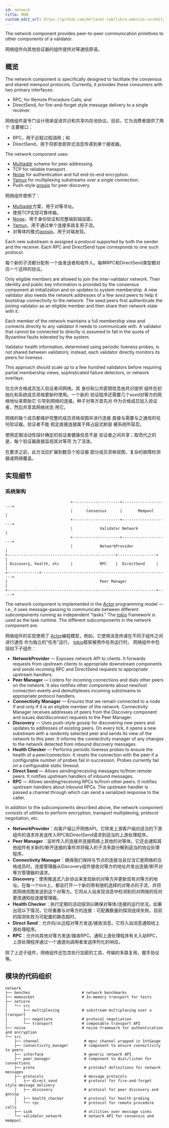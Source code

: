 ```yaml
---
id: network
title: 网络
custom_edit_url: https://github.com/deltanet-lab/libra-website-cn/edit/master/network/README.md
---
```



The network component provides peer-to-peer communication primitives to other
components of a validator.

网络组件向其他验证器的组件提供对等通信原语。

## 概览

The network component is specifically designed to facilitate the consensus and
shared mempool protocols. Currently, it provides these consumers with two
primary interfaces:
* RPC, for Remote Procedure Calls; and
* DirectSend, for fire-and-forget style message delivery to a single receiver.

网络组件是专门设计用来促进共识和共享内存池协议。目前，它为消费者提供了两个
主要接口：
* RPC，用于远程过程调用；和
* DirectSend，用于将即发即弃式消息传递到单个接收器。

The network component uses:
* [Multiaddr](https://multiformats.io/multiaddr/) scheme for peer addressing.
* TCP for reliable transport.
* [Noise](https://noiseprotocol.org/noise.html) for authentication and full
 end-to-end encryption.
* [Yamux](https://github.com/hashicorp/yamux/blob/master/spec.md) for
multiplexing substreams over a single connection.
* Push-style [gossip](https://en.wikipedia.org/wiki/Gossip_protocol) for peer
discovery.

网络组件使用了：
* [Multiaddr](https://multiformats.io/multiaddr/)方案，用于对等寻址。
* 使用TCP实现可靠传输。
* [Noise](https://noiseprotocol.org/noise.html)，用于身份验证和完整端到端加密。
* [Yamux](https://github.com/hashicorp/yamux/blob/master/spec.md)，用于通过单个连接多路复用子流。
* 对等体的推式[gossip](https://en.wikipedia.org/wiki/Gossip_protocol)，用于对端发现。

Each new substream is assigned a *protocol* supported by both the sender and
the receiver. Each RPC and DirectSend type corresponds to one such protocol.

每个新的子流都分配有一个由发送者和收件人。每种RPC和DirectSend类型都对应一个这样的协议。

Only eligible members are allowed to join the inter-validator network. Their
identity and public key information is provided by the consensus
component at initialization and on updates to system membership. A new
validator also needs the network addresses of a few *seed* peers to help it
bootstrap connectivity to the network. The seed peers first authenticate the
joining validator as an eligible member and then share their network state
with it.

Each member of the network maintains a full membership view and connects
directly to any validator it needs to communicate with. A validator that cannot
be connected to directly is assumed to fall in the quota of Byzantine faults
tolerated by the system.

Validator health information, determined using periodic liveness probes, is not
shared between validators; instead, each validator directly monitors its peers
for liveness.

This approach should scale up to a few hundred validators before requiring
partial membership views, sophisticated failure detectors, or network overlays.


仅允许合格成员加入验证者间网络。其
身份和公共密钥信息由共识提供
组件在初始化和系统成员资格更新时使用。一个新的
验证程序还需要几个*seed*对等方的网络地址来帮助它
引导到网络的连接。种子对等方首先对
作为合格成员加入验证者，然后共享其网络状态
用它。

网络的每个成员都维护完整的成员资格视图并进行连接
直接与需要与之通信的任何验证器。验证者不能
假定直接连接属于拜占庭式断层
被系统所容忍。

使用定期活动性探针确定的验证者健康信息不是
验证者之间共享；取而代之的是，每个验证器直接监视其对等项
为了活泼。

在要求之前，此方法应扩展到数百个验证器
部分成员资格视图，复杂的故障检测器或网络覆盖。

## 实现细节

### 系统架构

                                 +---------------------+---------------------+
                                 |      Consensus      |       Mempool       |
                                 +---------------------+---------------------+
                                 |            Validator Network              |
                                 +---------------------+---------------------+
                                 |            NetworkProvider                |
    +------------------------------------------------+-----------------+     |
    | Discovery, health, etc     |            RPC    |  DirectSend     |     |
    +--------------+---------------------------------------------------------+
    |                                         Peer Manager                   |
    +------------------------------------------------------------------+-----+

The network component is implemented in the
[Actor](https://en.wikipedia.org/wiki/Actor_model) programming model &mdash;
i.e., it uses message-passing to communicate between different subcomponents
running as independent "tasks." The [tokio](https://tokio.rs/) framework is
used as the task runtime. The different subcomponents in the network component
are:

网络组件的实现使用了
[Actor](https://en.wikipedia.org/wiki/Actor_model)编程模型，例如，它使用消息传递在不同子组件之间进行通信
作为独立的“任务”运行。 [tokio](https://tokio.rs/)框架被用作任务运行时。 网络组件中包括如下子组件：

* **NetworkProvider** &mdash; Exposes network API to clients. It forwards
requests from upstream clients to appropriate downstream components and sends
incoming RPC and DirectSend requests to appropriate upstream handlers.
* **Peer Manager** &mdash; Listens for incoming connections and dials other
peers on the network. It also notifies other components about new/lost
connection events and demultiplexes incoming substreams to appropriate protocol
handlers.
* **Connectivity Manager** &mdash; Ensures that we remain connected to a node
if and only if it is an eligible member of the network. Connectivity Manager
receives addresses of peers from the Discovery component and issues
dial/disconnect requests to the Peer Manager.
* **Discovery** &mdash; Uses push-style gossip for discovering new peers and
updates to addresses of existing peers. On every *tick*, it opens a new
substream with a randomly selected peer and sends its view of the network to
this peer. It informs the connectivity manager of any changes to the network
detected from inbound discovery messages.
* **Health Checker** &mdash; Performs periodic liveness probes to ensure the
health of a peer/connection. It resets the connection with the peer if a
configurable number of probes fail in succession. Probes currently fail on a
configurable static timeout.
* **Direct Send** &mdash; Allows sending/receiving messages to/from remote
peers. It notifies upstream handlers of inbound messages.
* **RPC** &mdash; Allows sending/receiving RPCs to/from other peers. It notifies
upstream handlers about inbound RPCs. The upstream handler is passed a channel
through which can send a serialized response to the caller.

In addition to the subcomponents described above, the network component
consists of utilities to perform encryption, transport multiplexing, protocol
negotiation, etc.

* **NetworkProvider**：向客户端公开网络API。它转发上游客户端对适当的下游组件的请求并发送传入RPC和DirectSend请求到适当的上游处理程序。
* **Peer Manager**：监听传入的连接并连接网络上其他的对等体。它还会通知其他组件有关新的/断开连接的事件并将输入的子流多路分解到适当的协议处理程序。
* **Connectivity Manager**：确保我们保持与节点的连接当且仅当它是网络的合格成员时。连接管理器从Discovery组件接收对等方的地址并发出连接/断开对等方管理器的请求。
* **Discovery**：使用推送式八卦协议来发现新的对等方并更新现有对等方的地址。在每一个*tick*上，都会打开一个新的带有随机选择的对等点的子流，并将其网络视图发送到这个对等方。它将从入站发现消息中检测到的对网络的任何更改通知给连接管理器。
* **Health Checker**：执行定期的活动探测以确保对等体/连接的运行状况。如果出现以下情况，它将重置与对等方的连接：可配置数量的探测连续失败。目前的探测失败为可配置的静态超时。
* **Direct Send**：允许向/从远程对等方发送/接收消息。它将入站消息通知给上游处理程序。
* **RPC**：允许向其他对等方发送/接收RPC。通知上游处理程序有关入站RPC，上游处理程序通过一个通道向调用者发送序列化的响应。

除了上述子组件，网络组件还包含执行加密的工具，传输的多路复用，握手协议等。

## 模块的代码组织

    network
    ├── benches                       # network benchmarks
    ├── memsocket                     # In-memory transport for tests
    ├── netcore
    │   └── src
    │       ├── multiplexing          # substream multiplexing over a transport
    │       ├── negotiate             # protocol negotiation
    │       └── transport             # composable transport API
    ├── noise                         # noise framework for authentication and encryption
    └── src
        ├── channel                    # mpsc channel wrapped in IntGauge
        ├── connectivity_manager       # component to ensure connectivity to peers
        ├── interface                  # generic network API
        ├── peer_manager               # component to dial/listen for connections
        ├── proto                      # protobuf definitions for network messages
        ├── protocols                  # message protocols
        │   ├── direct_send            # protocol for fire-and-forget style message delivery
        │   ├── discovery              # protocol for peer discovery and gossip
        │   ├── health_checker         # protocol for health probing
        │   └── rpc                    # protocol for remote procedure calls
        ├── sink                       # utilities over message sinks
        └── validator_network          # network API for consensus and mempool
